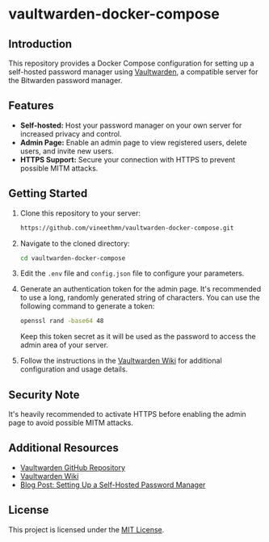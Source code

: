 # vaultwarden-docker-compose

## Introduction

This repository provides a Docker Compose configuration for setting up a self-hosted password manager using [Vaultwarden](https://github.com/dani-garcia/vaultwarden), a compatible server for the Bitwarden password manager.

## Features

- **Self-hosted:** Host your password manager on your own server for increased privacy and control.
- **Admin Page:** Enable an admin page to view registered users, delete users, and invite new users.
- **HTTPS Support:** Secure your connection with HTTPS to prevent possible MITM attacks.

## Getting Started

1. Clone this repository to your server:

    ```bash
    https://github.com/vineethmn/vaultwarden-docker-compose.git
    ```

2. Navigate to the cloned directory:

    ```bash
    cd vaultwarden-docker-compose
    ```

3. Edit the `.env` file and `config.json` file to configure your parameters.

4. Generate an authentication token for the admin page. It's recommended to use a long, randomly generated string of characters. You can use the following command to generate a token:

    ```bash
    openssl rand -base64 48
    ```

    Keep this token secret as it will be used as the password to access the admin area of your server.

5. Follow the instructions in the [Vaultwarden Wiki](https://github.com/dani-garcia/vaultwarden/wiki) for additional configuration and usage details.

## Security Note

It's heavily recommended to activate HTTPS before enabling the admin page to avoid possible MITM attacks.

## Additional Resources

- [Vaultwarden GitHub Repository](https://github.com/dani-garcia/vaultwarden)
- [Vaultwarden Wiki](https://github.com/dani-garcia/vaultwarden/wiki)
- [Blog Post: Setting Up a Self-Hosted Password Manager](https://geekscircuit.com/password-manager/)

## License

This project is licensed under the [MIT License](LICENSE).
